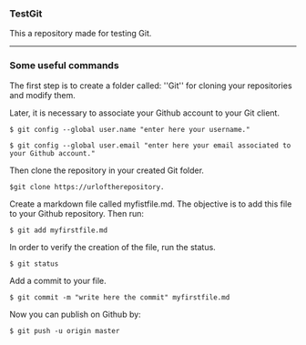 ### TestGit
This a repository made for testing Git. 


-----

### Some useful commands 

The first step is to create a folder called: ''Git'' for cloning your repositories and modify them. 

Later, it is necessary to associate your Github account to your Git client. 

`$ git config --global user.name "enter here your username."`

`$ git config --global user.email "enter here your email associated to your Github account."`

Then clone the repository in your created Git folder.

`$git clone https://urloftherepository.`

Create a markdown file called myfistfile.md. The objective is to add this file to your Github repository. Then run:

`$ git add myfirstfile.md`

In order to verify the creation of the file, run the status.

`$ git status`

Add a commit to your file.

`$ git commit -m "write here the commit" myfirstfile.md`

Now you can publish on Github by:

`$ git push -u origin master`

